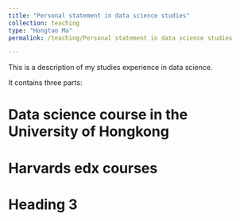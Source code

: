 ```yaml
---
title: "Personal statement in data science studies"
collection: teaching
type: "Hongtao Ma"
permalink: /teaching/Personal statement in data science studies

---
```

This is a description of my studies experience in data science. 

It contains three parts:

Data science course in the University of Hongkong 
======

Harvards edx courses
======

Heading 3
======